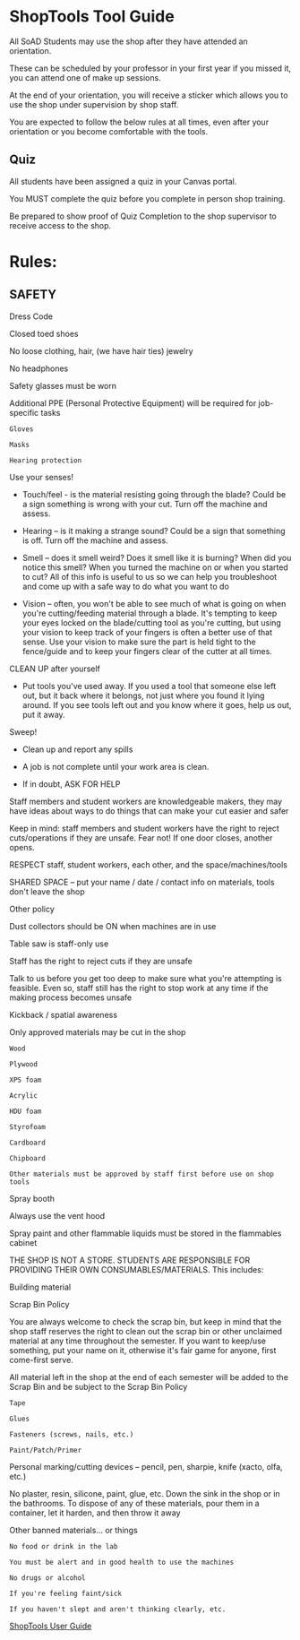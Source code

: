 # ShopTools Tool Guide

All SoAD Students may use the shop after they have attended an orientation.

These can be scheduled by your professor in your first year  if you missed it, you can attend one of make up sessions.

At the end of your orientation, you will receive a sticker which allows you to use the shop under supervision by shop staff. 

You are expected to follow the below rules at all times, even after your orientation or you become comfortable with the tools.

## Quiz

All students have been assigned a quiz in your Canvas portal.

You MUST complete the quiz before you complete in person shop training. 

Be prepared to show proof of Quiz Completion to the shop supervisor to receive access to the shop.


# Rules:

## SAFETY 

Dress Code

Closed toed shoes 

No loose clothing, hair, (we have hair ties) jewelry 

No headphones 

Safety glasses must be worn 

Additional PPE (Personal Protective Equipment) will be required for job-specific tasks 
	
	Gloves 
	
	Masks 
	
	Hearing protection 

Use your senses! 

* Touch/feel - is the material resisting going through the blade? Could be a sign something is wrong with your cut. Turn off the machine and assess. 

* Hearing – is it making a strange sound? Could be a sign that something is off. Turn off the machine and assess. 

* Smell – does it smell weird? Does it smell like it is burning? When did you notice this smell? When you turned the machine on or when you started to cut? All of this info is useful to us so we can help you troubleshoot and come up with a safe way to do what you want to do 

* Vision – often, you won't be able to see much of what is going on when you're cutting/feeding material through a blade. It's tempting to keep your eyes locked on the blade/cutting tool as you're cutting, but using your vision to keep track of your fingers is often a better use of that sense. Use your vision to make sure the part is held tight to the fence/guide and to keep your fingers clear of the cutter at all times.  

CLEAN UP after yourself 

* Put tools you've used away. If you used a tool that someone else left out, but it back where it belongs, not just where you found it lying around. If you see tools left out and you know where it goes, help us out, put it away. 

Sweep! 

* Clean up and report any spills 

* A job is not complete until your work area is clean. 

* If in doubt, ASK FOR HELP 

Staff members and student workers are knowledgeable makers, they may have ideas about ways to do things that can make your cut easier and safer 

Keep in mind: staff members and student workers have the right to reject cuts/operations if they are unsafe. Fear not! If one door closes, another opens. 

RESPECT staff, student workers, each other, and the space/machines/tools 

SHARED SPACE – put your name / date / contact info on materials, tools don't leave the shop 

Other policy 

Dust collectors should be ON when machines are in use 

Table saw is staff-only use 

Staff has the right to reject cuts if they are unsafe 

Talk to us before you get too deep to make sure what you're attempting is feasible. Even so, staff still has the right to stop work at any time if the making process becomes unsafe 

Kickback / spatial awareness 

Only approved materials may be cut in the shop 
	
	Wood 
	
	Plywood 
	
	XPS foam 
	
	Acrylic 
	
	HDU foam 
	
	Styrofoam 
	
	Cardboard 
	
	Chipboard 
	
	Other materials must be approved by staff first before use on shop tools 

Spray booth  

Always use the vent hood 

Spray paint and other flammable liquids must be stored in the flammables cabinet 

THE SHOP IS NOT A STORE. STUDENTS ARE RESPONSIBLE FOR PROVIDING THEIR OWN CONSUMABLES/MATERIALS. This includes: 

Building material 

Scrap Bin Policy 

You are always welcome to check the scrap bin, but keep in mind that the shop staff reserves the right to clean out the scrap bin or other unclaimed material at any time throughout the semester. If you want to keep/use something, put your name on it, otherwise it's fair game for anyone, first come-first serve. 

All material left in the shop at the end of each semester will be added to the Scrap Bin and be subject to the Scrap Bin Policy  

	Tape 
	
	Glues 
	
	Fasteners (screws, nails, etc.) 
	
	Paint/Patch/Primer 

Personal marking/cutting devices – pencil, pen, sharpie, knife (xacto, olfa, etc.) 

No plaster, resin, silicone, paint, glue, etc. Down the sink in the shop or in the bathrooms. To dispose of any of these materials, pour them in a container, let it harden, and then throw it away 

Other banned materials... or things 

	No food or drink in the lab 
	
	You must be alert and in good health to use the machines 
	
	No drugs or alcohol 
	
	If you're feeling faint/sick 
	
	If you haven't slept and aren't thinking clearly, etc. 

[ShopTools User Guide](https://github.com/DigitalFabricationLab-NYIT-SoAD/resources/blob/main/UserGuides/ShopTools.md)

